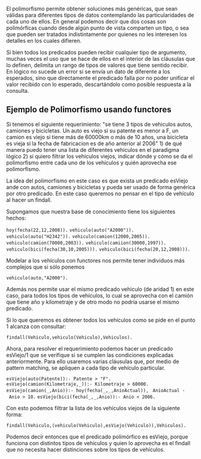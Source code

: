 El polimorfismo permite obtener soluciones más genéricas, que sean válidas para diferentes tipos de datos contemplando las particularidades de cada uno de ellos. En general podemos decir que dos cosas son polimórficas cuando desde algún punto de vista comparten un tipo, o sea que pueden ser tratados indistintamente por quienes no les interesen los detalles en los cuales difieren.

Si bien todos los predicados pueden recibir cualquier tipo de argumento, muchas veces el uso que se hace de ellos en el interior de las cláusulas que lo definen, delimita un rango de tipos de valores que tiene sentido recibir. En lógico no sucede un error si se envía un dato de diferente a los esperados, sino que directamente el predicado falla por no poder unificar el valor recibido con lo esperado, descartándolo como posible respuesta a la consulta.

Ejemplo de Polimorfismo usando functores
----------------------------------------

Si tenemos el siguiente requerimiento: "se tiene 3 tipos de vehiculos autos, camiones y bicicletas. Un auto es viejo si su patente es menor a F, un camion es viejo si tiene más de 60000km o más de 10 años, una bicicleta es vieja si la fecha de fabricacion es de año anterior al 2006" 1) de qué manera puedo tener una lista de diferentes vehiculos en el paradigma lógico 2) si quiero filtrar los vehículos viejos, indicar dónde y cómo se da el polimorfismo entre cada uno de los vehiculos y quién aprovecha ese polimorfismo.

La idea del polimorfismo en este caso es que exista un predicado esViejo ande con autos, camiones y bicicletas y pueda ser usado de forma genérica por otro predicado. En este caso queremos no pensar en el tipo de vehículo al hacer un findall.

Supongamos que nuestra base de conocimiento tiene los siguientes hechos:

`hoy(fecha(22,12,2008)).`
`vehiculo(auto("A2000")).`
`vehiculo(auto("H2342")).`
`vehiculo(camion(12000,2005)).`
`vehiculo(camion(70000,2003)).`
`vehiculo(camiion(30000,1997)).`
`vehiculo(bici(fecha(30,10,2005))).`
`vehiculo(bici(fecha(20,12,2008))).`

Modelar a los vehículos con functores nos permite tener individuos más complejos que si sólo ponemos

`vehiculo(auto,"A2000").`

Además nos permite usar el mismo predicado vehiculo (de aridad 1) en este caso, para todos los tipos de vehículos, lo cual se aprovecha con el camión que tiene año y kilometraje y de otro modo no podría usarse el mismo predicado.

Si lo que queremos es obtener todos los vehículos como se pide en el punto 1 alcanza con consultar:

`findall(Vehiculo,vehiculo(Vehiculo),Vehiculos).`

Ahora, para resolver el requerimiento podemos hacer un predicado esViejo/1 que se verifique si se cumplen las condiciones explicadas anteriormente. Para ello usaremos varias cláusulas que, por medio de pattern matching, se apliquen a cada tipo de vehículo particular.

`esViejo(auto(Patente)):- Patente > "F".`
`esViejo(camion(Kilometraje,_)):- Kilometraje > 60000.`
`esViejo(camion(_,Anio)):- hoy(fecha(_,_,AnioActual)),`
` AnioActual - Anio > 10.`
`esViejo(bici(fecha(_,_,Anio)):- Anio < 2006.`

Con esto podemos filtrar la lista de los vehículos viejos de la siguiente forma:

`findall(Vehiculo,(vehiculo(Vehiculo),esViejo(Vehiculo)),Vehiculos).`

Podemos decir entonces que el predicado polimórfico es esViejo, porque funciona con distintos tipos de vehiculos y quien lo aprovecha es el findall que no necesita hacer distinciones sobre los tipos de vehículos.
